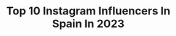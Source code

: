 ---
title: Top 10 Instagram Influencers In Spain In 2023
description: >-
  Find top Instagram influencers in Spain in 2023. Most popular hashtags: #italy #visitsaudi #explorepage.
platform: Instagram
hits: 11730
text_top: Identify the best Instagram accounts on inBeat.
text_bottom: Our platform holds 11730 Instagram influencers like this in Spain for you to pitch.
profiles:
  - username: "conniedavalos"
    fullname: >-
      CONNIE DAVALOS
    bio: >-
      𝗚𝗢𝗢𝗗 𝗩𝗜𝗕𝗘𝗦 ✨ FRESH𝗔𝗙 ✨ FOL𝗟𝗢𝗩𝗘RS 𝗠𝗢𝗠 🫶🏼 Alessa + Leonel + Sienna @thevibebox @mgmt_id info@conniedavalos.com
    location: "Spain"
    followers: 449250
    engagement: 839
    commentsToLikes: 0.409309
    id: ck5q5rxjbub320i11de7uup2w
    verified: false
    hashtags: "#baby, #33forever, #kyliemexico, #unboxing"
  - username: "manurios"
    fullname: >-
      Manu Rios
    bio: >-
      moving in different spaces @kuranda_agencia @mgmtprjct
    location: "Spain"
    followers: 11084923
    engagement: 806
    commentsToLikes: 50.403034
    id: ck0vvf0t1ouh20i198dwh84sa
    verified: true
    hashtags: "#hminnovation, #amiseoul, #ami, #seamasteraquaterra"
  - username: "georginagio"
    fullname: >-
      Georgina Rodríguez
    bio: >-
      Mamá de 6 bendiciones ❤️ VividoraDeLaVidaSoñadoraDelosSueños
    location: "Spain"
    followers: 44507894
    engagement: 743
    commentsToLikes: 0.003924
    id: ck0u0wnnwv3c30i1961jt84ql
    verified: true
    hashtags: "#wyconcosmetics, #goldandbold, #adv, #24hinfinitylasting"
  - username: "alexboisset"
    fullname: >-
      ALEX BOISSET
    bio: >-
      🌍🌱 cooking at @b3tterfoods 👨🏻‍🍳 hey@alexboisset.com
    location: "Spain"
    followers: 171070
    engagement: 1612
    commentsToLikes: 0.004443
    id: ck0vvj7sqpdr20i19f7y48s7h
    verified: false
    hashtags: "#conduceelcambio, #cargadodeemociones, #visitsaudi, #acquadigio"
  - username: "anano_sakhelashvili"
    fullname: >-
      Anano Sakhelashvili
    bio: >-
      Just a simple girl from Georgia 🇬🇪 Cooperation 💌 anano1721@gmail.com
    location: "Spain"
    followers: 511837
    engagement: 455
    commentsToLikes: 0.006454
    id: ckapbtc7019vf0i78j0t24u2c
    verified: false
    hashtags: "#twinsetfw22, #italy, #twinsetlover, #travel"
  - username: "andreanoguero"
    fullname: >-
      Andrea Noguero
    bio: >-
      life is short, be yourself🌸🌈🧚🏼‍♀️💫💓🦋 managerandreanoguero@gmail.com @mb_talents
    location: "Spain"
    followers: 88254
    engagement: 605
    commentsToLikes: 0.007534
    id: ck5qadufofvov0i11yttydfc3
    verified: false
    hashtags: "#pullandbearcommunity, #mbfw, #fashionweek, #misakogang"
  - username: "bikini_xo"
    fullname: >-
      𝐁𝐄𝐊𝐀 𝐊𝐄𝐍𝐍𝐘⚡👑
    bio: >-
      👙𝕭𝖎𝖐𝖎𝖓𝖎 👙 Ambassador for @capeclique 'beka18' for 18% off 💖 @sheinofficial - 'beka11' 15% off 🤑 MGMT @elira_pragency ♉ 𝐓𝐚𝐮𝐫𝐮𝐬 𝐞𝐧𝐞𝐫𝐠𝐲 ♉ 🇮🇪 𝐈𝐫𝐢𝐬𝐡 🍀🌈🦕
    location: "Spain"
    followers: 14234
    engagement: 703
    commentsToLikes: 0.126816
    id: ckap8ddsvnu350i78f3acjusi
    verified: false
    hashtags: "#explorepage, #ad, #gifted, #explore"
  - username: "akabadgyal"
    fullname: >-
      Bad Gyal Alba Pussy K Mana
    bio: >-
      info@akabadgyal.com
    location: "Spain"
    followers: 1306265
    engagement: 1049
    commentsToLikes: 0.007147
    id: ck0uci0ljgwfs0i19z11vkawz
    verified: true
    hashtags: "#yslbeauty, #thebold, #makeuplook"
  - username: "lindasunyt"
    fullname: >-
      Linda Sun
    bio: >-
      probably eating pancakes & popcorners right now
    location: "Spain"
    followers: 272387
    engagement: 511
    commentsToLikes: 1.423889
    id: cl1uxpj6ocysi0i23gh6232id
    verified: false
    hashtags: "#ad, #heinzfamily, #karmainyourmug, #honesttogoodness"
  - username: "mariapombo"
    fullname: >-
      MARIA POMBO
    bio: >-
      Nunca jamás compares tu felicidad, tu cuerpo, tus relaciones, ni tus metas en la vida con NADIE.🎒 @name.thebrand , @tipitent & @suavefest
    location: "Spain"
    followers: 2905662
    engagement: 444
    commentsToLikes: 0.002102
    id: ck0vyk69n4eod0i19s0wn5zvv
    verified: true
    hashtags: "#camillexmango, #bershkastyle, #disneyxmas, #remix"
cities:
  - name: Barcelona
    link: /instagram/spain/barcelona
  - name: Madrid
    link: /instagram/spain/madrid
---